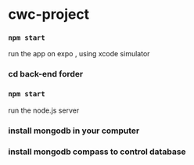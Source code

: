 # cwc-project


### `npm start`
run the app on expo , using xcode simulator 

### cd back-end forder 
### `npm start` 
run the node.js server 

### install mongodb in your computer 
### install mongodb compass to control database 

